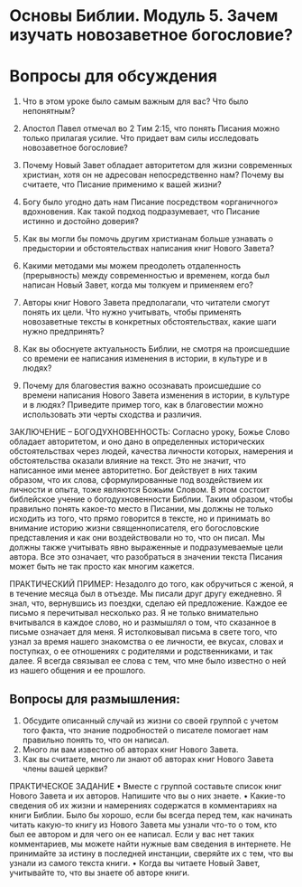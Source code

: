 # Основы Библии. Модуль 5. Зачем изучать новозаветное богословие?

# Вопросы для обсуждения 

1.	Что в этом уроке было самым важным для вас? Что было непонятным?

2.	Апостол Павел отмечал во 2 Tим 2:15, что понять Писания можно только прилагая усилие. Что придает вам силы исследовать новозаветное богословие?

3.	Почему Новый Завет обладает авторитетом для жизни современных христиан, хотя он не адресован непосредственно нам? Почему вы считаете, что Писание  применимо к вашей жизни? 

4.	Богу было угодно дать нам Писание посредством «органичного» вдохновения. Как такой подход подразумевает, что Писание истинно и достойно доверия? 

5.	Как вы могли бы помочь другим христианам больше узнавать о предыстории и обстоятельствах написания книг Нового Завета? 

6.	Какими методами мы можем преодолеть отдаленность (прерывность) между современностью и временем, когда был написан Новый Завет, когда мы толкуем и применяем его?  

7.	Авторы книг Нового Завета предполагали, что читатели смогут понять их цели. Что нужно учитывать, чтобы применять новозаветные тексты в конкретных обстоятельствах, какие шаги нужно предпринять? 

8.	Как вы обоснуете  актуальность Библии, не смотря на происшедшие со  времени ее написания изменения в истории, в культуре и в людях?

9.	Почему для благовестия важно осознавать происшедшие со времени написания Нового Завета изменения в истории, в культуре и в людях? Приведите пример того, как в благовестии можно использовать эти черты сходства и различия.


 
ЗАКЛЮЧЕНИЕ – БОГОДУХНОВЕННОСТЬ: Согласно уроку, Божье Слово обладает авторитетом, и  оно дано в определенных исторических обстоятельствах через людей, качества личности которых, намерения и обстоятельства оказали влияние на текст. Это не значит, что написанное ими менее авторитетно. Бог действует в них таким образом, что их слова, сформулированные под воздействием их личности и опыта, тоже являются Божьим Словом. В этом состоит библейское учение о богодухновенности Библии. Таким образом, чтобы правильно понять какое-то место в Писании, мы должны не только исходить из того, что прямо говорится в тексте, но и принимать во внимание историю жизни священнописателя, его богословские представления и как они воздействовали но то, что он писал. Мы должны также учитывать явно выраженные и подразумеваемые цели автора. Все это означает, что разобраться в значении текста Писания может быть не так просто как многим кажется.  

ПРАКТИЧЕСКИЙ ПРИМЕР:  Незадолго до того, как обручиться с женой, я в течение месяца был в отъезде. Мы писали друг другу ежедневно.  Я знал, что, вернувшись из поездки, сделаю ей предложение.  Каждое ее письмо я перечитывал несколько раз. Я не только внимательно вчитывался в каждое слово, но и размышлял о том, что сказанное в письме означает для меня.  Я истолковывал письма в свете того, что узнал за время нашего знакомства о ее личности, ее вкусах, словах и поступках, о ее отношениях с родителями и родственниками, и так далее. Я всегда связывал ее слова с тем, что мне было известно о ней из нашего общения и ее прошлого.

## Вопросы для размышления:
1.	Обсудите описанный случай из жизни со своей группой с учетом того факта, что знание подробностей о писателе помогает нам правильно понять то, что он написал. 
2.	Много ли вам известно об авторах книг Нового Завета. 
3.	Как вы считаете, много ли знают об авторах книг Нового Завета члены вашей церкви?

ПРАКТИЧЕСКОЕ ЗАДАНИЕ
•	Вместе с группой составьте список книг Нового Завета и их авторов. Напишите что вы о них знаете. 
•	Какие-то сведения об их жизни и намерениях содержатся в комментариях на книги Библии. Было бы хорошо, если бы всегда перед тем, как начинать читать какую-то книгу из Нового Завета мы узнали что-то о том, кто был ее автором и для чего он ее написал. Если у вас нет таких комментариев, мы можете найти нужные вам сведения в интернете. Не принимайте за истину в последней инстанции, сверяйте их с тем, что вы узнали из самого текста книги. 
•	Когда вы читаете Новый Завет, учитывайте то, что вы знаете об авторе книги.

